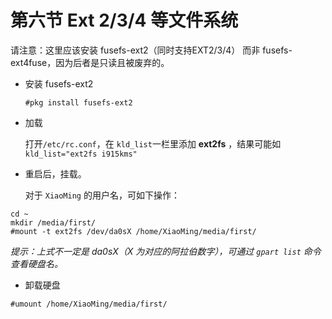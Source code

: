 # 第六节 Ext 2/3/4 等文件系统

请注意：这里应该安装 fusefs-ext2（同时支持EXT2/3/4） 而非 fusefs-ext4fuse，因为后者是只读且被废弃的。

- 安装 fusefs-ext2

    `#pkg install fusefs-ext2`

- 加载

    打开`/etc/rc.conf`，在 `kld_list`一栏里添加 **ext2fs** ，结果可能如 `kld_list="ext2fs i915kms"`

- 重启后，挂载。

    对于 `XiaoMing` 的用户名，可如下操作：

```
cd ~
mkdir /media/first/
#mount -t ext2fs /dev/da0sX /home/XiaoMing/media/first/
```
*提示：上式不一定是 da0sX（X 为对应的阿拉伯数字），可通过 `gpart list` 命令查看硬盘名。*

- 卸载硬盘

`#umount /home/XiaoMing/media/first/`
